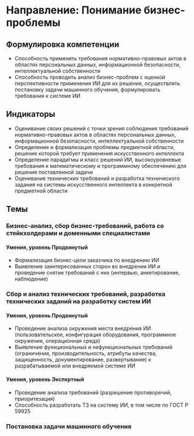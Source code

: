 # Направление: Понимание бизнес-проблемы
## Формулировка компетенции
* Способность применять требования нормативно-правовых актов в областях персональных данных, информационной безопасности, интеллектуальной собственности
* Способность проводить анализ бизнес-проблем с оценкой перспективности применения ИИ для их решения, осуществлять постановку задачи машинного обучения, формулировать требования к системе ИИ
## Индикаторы
* Оценивание своих решений с точки зрения соблюдения требований нормативно-правовых актов в областях персональных данных, информационной безопасности, интеллектуальной собственности
* Определение и формализация проблемы предметной области, решение которой требует применения искусственного интеллекта
* Определение парадигмы и класс решений ИИ, высокоуровневые требования к математическому и программному обеспечению для решения поставленной задачи
* Оценивание технических требований и разработка технического задания на системы искусственного интеллекта в конкретной предметной области
## Темы
### Бизнес-анализ, сбор бизнес-требований, работа со стейкхолдерами и доменными специалистами
#### Умения, уровень Продвинутый
* Формализация бизнес-цели заказчика по внедрению ИИ
* Выявление заинтересованных сторон во внедрении ИИ и проведение снятие требований с них (интервью, анкетирование, наблюдение)
### Сбор и анализ технических требований, разработка технических заданий на разработку систем ИИ
#### Умения, уровень Продвинутый
* Проведение анализа окружения места внедрения ИИ (пользовательское, конфигурация оборудования, программное окружение, операционная среда)
* Выявление функциональных и нефункциональных требований (ограничения, производительность, атрибуты качества, защищенность, документирование, развертывание) к разрабатываемой или внедряемой системе ИИ
#### Умения, уровень Экспертный
* Проведение анализа требований (разрешение противоречий, приоритезация)
* Способность разработать ТЗ на систему ИИ, в том числе по ГОСТ Р 59925
### Постановка задачи машинного обучения
